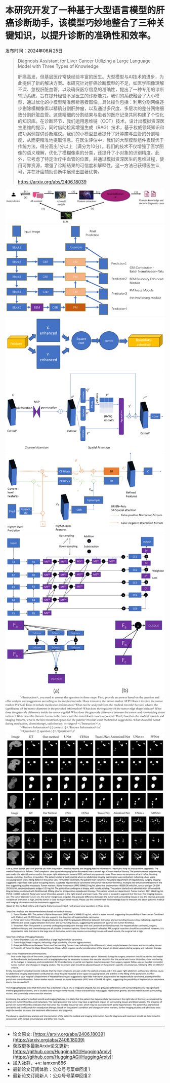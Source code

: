 # 本研究开发了一种基于大型语言模型的肝癌诊断助手，该模型巧妙地整合了三种关键知识，以提升诊断的准确性和效率。
发布时间：2024年06月25日


> Diagnosis Assistant for Liver Cancer Utilizing a Large Language Model with Three Types of Knowledge
>
> 肝癌高发，但基层医疗常缺经验丰富的医生。大型模型与AI技术的进步，为此提供了新的解决方案。本研究针对肝癌诊断模型的不足，如医学图像理解不深、忽视肝脏血管，以及确保医疗信息的准确性，提出了一种专用的诊断辅助系统，旨在提升经验不足医生的诊断能力。我们的系统融合了大小模型，通过优化的小模型精准解析患者图像。具体操作包括：利用分割网络逐步剔除模糊像素以精确分割肝肿瘤，以及通过多尺度、多层次的差分网络细致分割肝脏血管。这些精细的分割结果与患者的医疗记录共同构建了个性化的知识库。在诊断环节，我们运用思维链（COT）技术，设计出模拟资深医生思维的提示，同时借助检索增强生成（RAG）技术，基于权威领域知识和成功案例提供诊断建议。我们的小模型显著提升了肝肿瘤与血管的分割精度，从而更精准地提取信息。在医生评估中，我们的大型模型组件表现优于传统方法，得分高出1分以上（满分为10分）。我们的技术不仅增强了医学图像的语义理解，优化了模糊像素的分类，还提升了小对象的识别精度。此外，它考虑了特定治疗中血管的位置，并通过模拟资深医生的思维过程，使用可靠资源，增强了诊断结果的可信度和解释性。这一方法已获得医生认可，并在肝癌辅助诊断中展现出显著优势。
>
> https://arxiv.org/abs/2406.18039

![](https://raw.githubusercontent.com/HuggingAGI/HuggingArxiv/main/paper_images/2406.18039/x1.png)
![](https://raw.githubusercontent.com/HuggingAGI/HuggingArxiv/main/paper_images/2406.18039/x2.png)
![](https://raw.githubusercontent.com/HuggingAGI/HuggingArxiv/main/paper_images/2406.18039/x3.png)
![](https://raw.githubusercontent.com/HuggingAGI/HuggingArxiv/main/paper_images/2406.18039/x4.png)
![](https://raw.githubusercontent.com/HuggingAGI/HuggingArxiv/main/paper_images/2406.18039/x5.png)
![](https://raw.githubusercontent.com/HuggingAGI/HuggingArxiv/main/paper_images/2406.18039/x6.png)
![](https://raw.githubusercontent.com/HuggingAGI/HuggingArxiv/main/paper_images/2406.18039/x7.png)
![](https://raw.githubusercontent.com/HuggingAGI/HuggingArxiv/main/paper_images/2406.18039/x8.png)
![](https://raw.githubusercontent.com/HuggingAGI/HuggingArxiv/main/paper_images/2406.18039/x9.png)
![](https://raw.githubusercontent.com/HuggingAGI/HuggingArxiv/main/paper_images/2406.18039/x10.png)
![](https://raw.githubusercontent.com/HuggingAGI/HuggingArxiv/main/paper_images/2406.18039/x11.png)
![](https://raw.githubusercontent.com/HuggingAGI/HuggingArxiv/main/paper_images/2406.18039/x12.png)
![](https://raw.githubusercontent.com/HuggingAGI/HuggingArxiv/main/paper_images/2406.18039/x13.png)

<hr />

- 论文原文: [https://arxiv.org/abs/2406.18039](https://arxiv.org/abs/2406.18039)
- 获取更多最新Arxiv论文更新: [https://github.com/HuggingAGI/HuggingArxiv](https://github.com/HuggingAGI/HuggingArxiv)!
- 加入社群，+v: iamxxn886
- 最新论文订阅体验：公众号号菜单回复1
- 最新论文订阅新人：公众号号菜单回复2